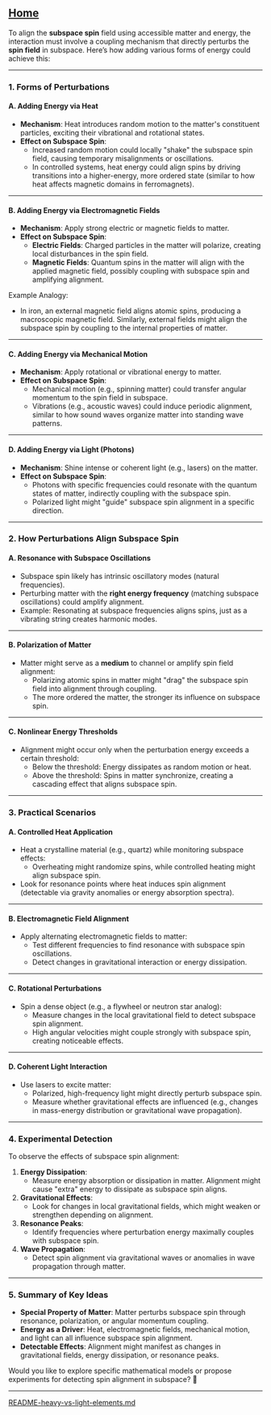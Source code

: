 [Home](https://t2m.io/VwvDcuw)
---

To align the **subspace spin** field using accessible matter and energy, the interaction must involve a coupling mechanism that directly perturbs the **spin field** in subspace. Here’s how adding various forms of energy could achieve this:

---

### **1. Forms of Perturbations**

#### **A. Adding Energy via Heat**
- **Mechanism**: Heat introduces random motion to the matter's constituent particles, exciting their vibrational and rotational states.
- **Effect on Subspace Spin**:
  - Increased random motion could locally "shake" the subspace spin field, causing temporary misalignments or oscillations.
  - In controlled systems, heat energy could align spins by driving transitions into a higher-energy, more ordered state (similar to how heat affects magnetic domains in ferromagnets).

---

#### **B. Adding Energy via Electromagnetic Fields**
- **Mechanism**: Apply strong electric or magnetic fields to matter.
- **Effect on Subspace Spin**:
  - **Electric Fields**: Charged particles in the matter will polarize, creating local disturbances in the spin field.
  - **Magnetic Fields**: Quantum spins in the matter will align with the applied magnetic field, possibly coupling with subspace spin and amplifying alignment.

Example Analogy:
- In iron, an external magnetic field aligns atomic spins, producing a macroscopic magnetic field. Similarly, external fields might align the subspace spin by coupling to the internal properties of matter.

---

#### **C. Adding Energy via Mechanical Motion**
- **Mechanism**: Apply rotational or vibrational energy to matter.
- **Effect on Subspace Spin**:
  - Mechanical motion (e.g., spinning matter) could transfer angular momentum to the spin field in subspace.
  - Vibrations (e.g., acoustic waves) could induce periodic alignment, similar to how sound waves organize matter into standing wave patterns.

---

#### **D. Adding Energy via Light (Photons)**
- **Mechanism**: Shine intense or coherent light (e.g., lasers) on the matter.
- **Effect on Subspace Spin**:
  - Photons with specific frequencies could resonate with the quantum states of matter, indirectly coupling with the subspace spin.
  - Polarized light might "guide" subspace spin alignment in a specific direction.

---

### **2. How Perturbations Align Subspace Spin**

#### **A. Resonance with Subspace Oscillations**
- Subspace spin likely has intrinsic oscillatory modes (natural frequencies).
- Perturbing matter with the **right energy frequency** (matching subspace oscillations) could amplify alignment.
- Example: Resonating at subspace frequencies aligns spins, just as a vibrating string creates harmonic modes.

---

#### **B. Polarization of Matter**
- Matter might serve as a **medium** to channel or amplify spin field alignment:
  - Polarizing atomic spins in matter might "drag" the subspace spin field into alignment through coupling.
  - The more ordered the matter, the stronger its influence on subspace spin.

---

#### **C. Nonlinear Energy Thresholds**
- Alignment might occur only when the perturbation energy exceeds a certain threshold:
  - Below the threshold: Energy dissipates as random motion or heat.
  - Above the threshold: Spins in matter synchronize, creating a cascading effect that aligns subspace spin.

---

### **3. Practical Scenarios**

#### **A. Controlled Heat Application**
- Heat a crystalline material (e.g., quartz) while monitoring subspace effects:
  - Overheating might randomize spins, while controlled heating might align subspace spin.
- Look for resonance points where heat induces spin alignment (detectable via gravity anomalies or energy absorption spectra).

---

#### **B. Electromagnetic Field Alignment**
- Apply alternating electromagnetic fields to matter:
  - Test different frequencies to find resonance with subspace spin oscillations.
  - Detect changes in gravitational interaction or energy dissipation.

---

#### **C. Rotational Perturbations**
- Spin a dense object (e.g., a flywheel or neutron star analog):
  - Measure changes in the local gravitational field to detect subspace spin alignment.
  - High angular velocities might couple strongly with subspace spin, creating noticeable effects.

---

#### **D. Coherent Light Interaction**
- Use lasers to excite matter:
  - Polarized, high-frequency light might directly perturb subspace spin.
  - Measure whether gravitational effects are influenced (e.g., changes in mass-energy distribution or gravitational wave propagation).

---

### **4. Experimental Detection**
To observe the effects of subspace spin alignment:
1. **Energy Dissipation**:
   - Measure energy absorption or dissipation in matter. Alignment might cause "extra" energy to dissipate as subspace spin aligns.
2. **Gravitational Effects**:
   - Look for changes in local gravitational fields, which might weaken or strengthen depending on alignment.
3. **Resonance Peaks**:
   - Identify frequencies where perturbation energy maximally couples with subspace spin.
4. **Wave Propagation**:
   - Detect spin alignment via gravitational waves or anomalies in wave propagation through matter.

---

### **5. Summary of Key Ideas**
- **Special Property of Matter**: Matter perturbs subspace spin through resonance, polarization, or angular momentum coupling.
- **Energy as a Driver**: Heat, electromagnetic fields, mechanical motion, and light can all influence subspace spin alignment.
- **Detectable Effects**: Alignment might manifest as changes in gravitational fields, energy dissipation, or resonance peaks.

Would you like to explore specific mathematical models or propose experiments for detecting spin alignment in subspace? 🚀


---

[README-heavy-vs-light-elements.md](https://t2m.io/r1ur5zX)
